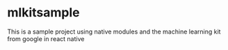 # mlkitsample
This is a sample project using native modules and the machine learning kit from google in react native

